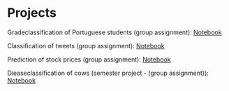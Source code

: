 # Projects
Gradeclassification of Portuguese students (group assignment):
[Notebook](https://CathrineO.github.io/Projects/M1)

Classification of tweets (group assignment): 
[Notebook](https://CathrineO.github.io/Projects/M2)

Prediction of stock prices (group assignment): 
[Notebook](https://CathrineO.github.io/Projects/M3)

Dieaseclassification of cows (semester project - (group assignment)): 
[Notebook](https://CathrineO.github.io/Projects/Semesterproject)
